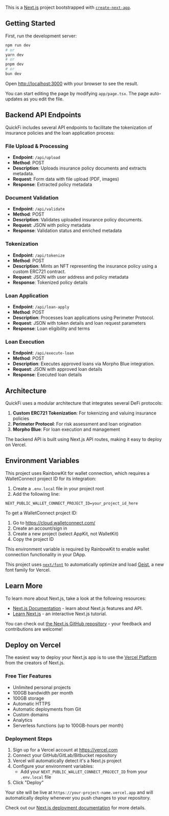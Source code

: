 This is a [Next.js](https://nextjs.org) project bootstrapped with [`create-next-app`](https://nextjs.org/docs/app/api-reference/cli/create-next-app).

## Getting Started

First, run the development server:

```bash
npm run dev
# or
yarn dev
# or
pnpm dev
# or
bun dev
```

Open [http://localhost:3000](http://localhost:3000) with your browser to see the result.

You can start editing the page by modifying `app/page.tsx`. The page auto-updates as you edit the file.

## Backend API Endpoints

QuickFi includes several API endpoints to facilitate the tokenization of insurance policies and the loan application process:

### File Upload & Processing
- **Endpoint**: `/api/upload`
- **Method**: POST
- **Description**: Uploads insurance policy documents and extracts metadata.
- **Request**: Form data with file upload (PDF, images)
- **Response**: Extracted policy metadata

### Document Validation
- **Endpoint**: `/api/validate`
- **Method**: POST
- **Description**: Validates uploaded insurance policy documents.
- **Request**: JSON with policy metadata
- **Response**: Validation status and enriched metadata

### Tokenization
- **Endpoint**: `/api/tokenize`
- **Method**: POST
- **Description**: Mints an NFT representing the insurance policy using a custom ERC721 contract.
- **Request**: JSON with user address and policy metadata
- **Response**: Tokenized policy details

### Loan Application
- **Endpoint**: `/api/loan-apply`
- **Method**: POST
- **Description**: Processes loan applications using Perimeter Protocol.
- **Request**: JSON with token details and loan request parameters
- **Response**: Loan eligibility and terms

### Loan Execution
- **Endpoint**: `/api/execute-loan`
- **Method**: POST
- **Description**: Executes approved loans via Morpho Blue integration.
- **Request**: JSON with approved loan details
- **Response**: Executed loan details

## Architecture

QuickFi uses a modular architecture that integrates several DeFi protocols:

1. **Custom ERC721 Tokenization**: For tokenizing and valuing insurance policies
2. **Perimeter Protocol**: For risk assessment and loan origination
3. **Morpho Blue**: For loan execution and management

The backend API is built using Next.js API routes, making it easy to deploy on Vercel.

## Environment Variables

This project uses RainbowKit for wallet connection, which requires a WalletConnect project ID for its integration:

1. Create a `.env.local` file in your project root
2. Add the following line:
```
NEXT_PUBLIC_WALLET_CONNECT_PROJECT_ID=your_project_id_here
```

To get a WalletConnect project ID:
1. Go to https://cloud.walletconnect.com/
2. Create an account/sign in
3. Create a new project (select AppKit, not WalletKit)
4. Copy the project ID

This environment variable is required by RainbowKit to enable wallet connection functionality in your DApp.

This project uses [`next/font`](https://nextjs.org/docs/app/building-your-application/optimizing/fonts) to automatically optimize and load [Geist](https://vercel.com/font), a new font family for Vercel.

## Learn More

To learn more about Next.js, take a look at the following resources:

- [Next.js Documentation](https://nextjs.org/docs) - learn about Next.js features and API.
- [Learn Next.js](https://nextjs.org/learn) - an interactive Next.js tutorial.

You can check out [the Next.js GitHub repository](https://github.com/vercel/next.js) - your feedback and contributions are welcome!

## Deploy on Vercel

The easiest way to deploy your Next.js app is to use the [Vercel Platform](https://vercel.com/new?utm_medium=default-template&filter=next.js&utm_source=create-next-app&utm_campaign=create-next-app-readme) from the creators of Next.js.

### Free Tier Features
- Unlimited personal projects
- 100GB bandwidth per month
- 100GB storage
- Automatic HTTPS
- Automatic deployments from Git
- Custom domains
- Analytics
- Serverless functions (up to 100GB-hours per month)

### Deployment Steps
1. Sign up for a Vercel account at https://vercel.com
2. Connect your GitHub/GitLab/Bitbucket repository
3. Vercel will automatically detect it's a Next.js project
4. Configure your environment variables:
   - Add your `NEXT_PUBLIC_WALLET_CONNECT_PROJECT_ID` from your `.env.local` file
5. Click "Deploy"

Your site will be live at `https://your-project-name.vercel.app` and will automatically deploy whenever you push changes to your repository.

Check out our [Next.js deployment documentation](https://nextjs.org/docs/app/building-your-application/deploying) for more details.
